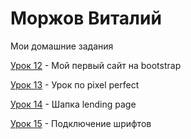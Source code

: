 # Моржов Виталий
Мои домашние задания

[Урок 12](https://vox1oot.github.io/Lesson_12/) - Мой первый сайт на bootstrap


[Урок 13](https://vox1oot.github.io/Lesson_13/) - Урок по pixel perfect

[Урок 14](https://vox1oot.github.io/Lesson_14/) - Шапка lending page

[Урок 15](https://vox1oot.github.io/Lesson_15/) - Подключение шрифтов
